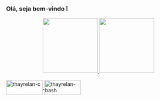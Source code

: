 ###  Olá, seja bem-vindo ❕




<div align="center">
  <a href="https://github.com/thayrelan">
  <img height="150em" src="https://github-readme-stats.vercel.app/api?username=thayrelan&show_icons=true&theme=monokai&include_all_commits=true&count_private=true"/>
  <img height="150em" src="https://github-readme-stats.vercel.app/api/top-langs/?username=thayrelan&layout=compact&langs_count=7&theme=monokai"/>
</div>

  <div style="display: inline_block"><br>
  <img align="center" alt="thayrelan-c" height="40" width="100" src="https://cdn.jsdelivr.net/gh/devicons/devicon/icons/c/c-original.svg">
  <img align="center" alt="thayrelan-bash" height="40" width="100" src="https://cdn.jsdelivr.net/gh/devicons/devicon/icons/bash/bash-original.svg">

</div>
